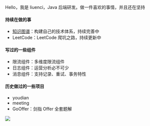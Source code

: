 Hello，我是 liuenci，Java 后端研发。做一件喜欢的事情，并且还在坚持

#### 持续在做的事
* [知识图谱](https://github.com/liuenci/knowledge_graph)：构建自己的技术体系，持续完善中
* LeetCode：LeetCode 爬坑之路，持续更新中

#### 写过的一些组件
* 限流组件：多维度限流组件
* 日志组件：运营分析必不可少
* 消息组件：支持记录、重试、事务特性

#### 历史做过的一些项目
* youdian
* meeting
* GoOffer：剑指 Offer 全套题解

![](https://github-readme-stats.vercel.app/api?username=liuenci&show_icons=true&theme=default&hide=prs,contribs)
